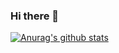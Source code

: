 ### Hi there 👋
[![Anurag's github stats](https://github-readme-stats.vercel.app/api?username=whitneykidd)](https://github.com/anuraghazra/github-readme-stats)

<!--
**whitneykidd/whitneykidd** is a ✨ _special_ ✨ repository because its `README.md` (this file) appears on your GitHub profile.

Here are some ideas to get you started:

- 🔭 I’m currently working on ...
- 🌱 I’m currently learning ...
- 👯 I’m looking to collaborate on ...
- 🤔 I’m looking for help with ...
- 💬 Ask me about ...
- 📫 How to reach me: ...
- 😄 Pronouns: ...
- ⚡ Fun fact: ...
-->

